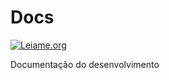 # Docs
[![Leiame.org](http://leiame.org/console/repos/brunogoncalves/docs/status)](http://leiame.org/console/repos/brunogoncalves/docs)

Documentação do desenvolvimento
